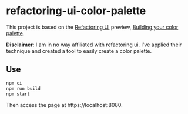 # refactoring-ui-color-palette

This project is based on the [Refactoring UI](https://www.refactoringui.com) preview,
[Building your color palette](https://www.refactoringui.com/previews/building-your-color-palette).

**Disclaimer**: I am in no way affiliated with refactoring ui. I've applied their technique and created a tool to easily create a color palette.

## Use

```bash
npm ci
npm run build
npm start
```

Then access the page at https://localhost:8080.
